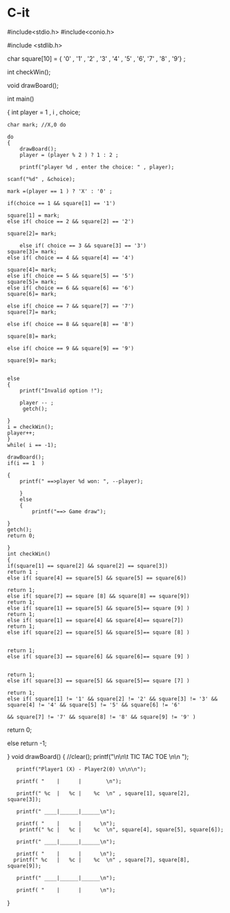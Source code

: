 # C-it

#include<stdio.h>
#include<conio.h>

#include <stdlib.h>

char square[10] = { '0' , '1' , '2' , '3' , '4' , '5' , '6', '7' , '8' , '9'} ;

int checkWin();

void drawBoard();


int main()

{
    int player = 1 , i , choice;
    
    char mark; //X,0 do
    
    do
    {
        drawBoard();
        player = (player % 2 ) ? 1 : 2 ;
        
        printf("player %d , enter the choice: " , player);
        
    scanf("%d" , &choice);
    
    mark =(player == 1 ) ? 'X' : '0' ; 
    
    if(choice == 1 && square[1] == '1')
    
    square[1] = mark;
    else if( choice == 2 && square[2] == '2')
    
    square[2]= mark;
    
        else if( choice == 3 && square[3] == '3')
    square[3]= mark;
    else if( choice == 4 && square[4] == '4')
    
    square[4]= mark;
    else if( choice == 5 && square[5] == '5')
    square[5]= mark;
    else if( choice == 6 && square[6] == '6')
    square[6]= mark;
    
    else if( choice == 7 && square[7] == '7')
    square[7]= mark;
    
    else if( choice == 8 && square[8] == '8')
    
    square[8]= mark;
    
    else if( choice == 9 && square[9] == '9')
    
    square[9]= mark;
   
    
    else 
    {
        printf("Invalid option !");
        
        player -- ;
         getch();
         
    }
    i = checkWin();
    player++;
    }
    while( i == -1);
    
    drawBoard();
    if(i == 1  )
    
    {
        printf(" ==>player %d won: ", --player);
        
        }
        else
        {
            printf("==> Game draw");
            
    }
    getch();
    return 0;
    
    }
    int checkWin()
    {
    if(square[1] == square[2] && square[2] == square[3])
    return 1 ;
    else if( square[4] == square[5] && square[5] == square[6])
    
    return 1;
    else if( square[7] == square [8] && square[8] == square[9])
    return 1;
    else if( square[1] == square[5] && square[5]== square [9] )
    return 1;
    else if( square[1] == square[4] && square[4]== square[7])
    return 1;
    else if( square[2] == square[5] && square[5]== square [8] )
    
    
    return 1;
    else if( square[3] == square[6] && square[6]== square [9] )
    
    
    return 1;
    else if( square[3] == square[5] && square[5]== square [7] )
    
    return 1;
    else if( square[1] != '1' && square[2] != '2' && square[3] != '3' && square[4] != '4' && square[5] != '5' && square[6] != '6'
    
    && square[7] != '7' && square[8] != '8' && square[9] != '9' )
   return 0;
   
   else 
   return -1;
   
   }
   void drawBoard()
   {
       //clear();
       printf("\n\n\t  TIC TAC TOE \n\n ");
       
       printf("Player1 (X) - Player2(0) \n\n\n");
       
       printf( "    |      |        \n");
       
       printf(" %c  |   %c |    %c  \n" , square[1], square[2], square[3]);
       
       printf(" ____|______|______\n");
       
       printf( "    |      |      \n");
        printf(" %c |   %c |    %c  \n", square[4], square[5], square[6]);
        
       printf(" ____|______|______\n");
       
       printf( "    |      |      \n");
      printf(" %c   |   %c |    %c  \n" , square[7], square[8], square[9]);
      
       printf(" ____|______|______\n");
       
       printf( "    |      |      \n");
      
      
       
   }
   

  

